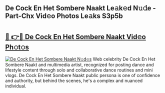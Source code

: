 ## De Cock En Het Sombere Naakt Le𝚊k𝚎d N𝚞𝚍e - Part-Chx Vid𝚎o Photos Le𝚊ks S3p5b

# <h2><a href="http://fb00dc.evod.top/?m=De+Cock+En+Het+Sombere+Naakt">🔗 👉🔴 De Cock En Het Sombere Naakt Vid𝚎o Ph𝚘t𝚘s</a></h2>

[![De Cock En Het Sombere Naakt N𝚞d𝚎s](https://i.imgur.com/8V9OHl7.gif)](http://fb00dc.evod.top/?m=De+Cock+En+Het+Sombere+Naakt)
Web celebrity De Cock En Het Sombere Naakt and multimedia artist, recognized for posting dance and lifestyle content through solo and collaborative dance routines and mini vlogs. De Cock En Het Sombere Naakt public persona is one of confidence and authority, but behind the scenes, he's a complex and nuanced individual. 
